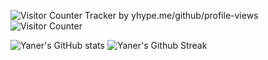 ![Visitor Counter Tracker by yhype.me/github/profile-views](https://hit.yhype.me/github/profile?user_id=26623948)
![Visitor Counter](https://komarev.com/ghpvc/?username=yaner-here)

![Yaner's GitHub stats](https://github-readme-stats.vercel.app/api?username=yaner-here&show_icons=true&theme=react&card_width=400)
![Yaner's Github Streak](https://github-readme-streak-stats.herokuapp.com/?user=yaner-here&theme=react&date_format=%5BY.%5Dn.j&mode=weekly&card_width=400)
